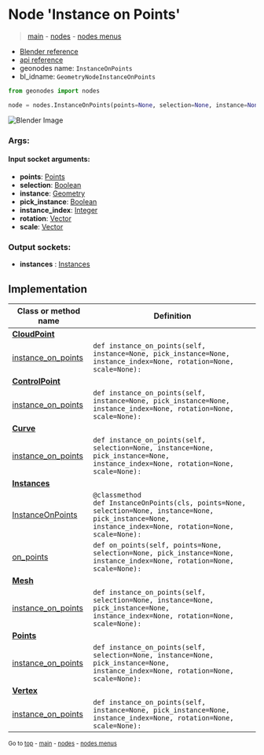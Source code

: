 # Node 'Instance on Points'

> [main](../structure.md) - [nodes](nodes.md) - [nodes menus](nodes_menus.md)

- [Blender reference](https://docs.blender.org/manual/en/latest/modeling/geometry_nodes/instances/instance_on_points.html)
- [api reference](https://docs.blender.org/api/current/bpy.types.GeometryNodeInstanceOnPoints.html)
- geonodes name: `InstanceOnPoints`
- bl_idname: `GeometryNodeInstanceOnPoints`

```python
from geonodes import nodes

node = nodes.InstanceOnPoints(points=None, selection=None, instance=None, pick_instance=None, instance_index=None, rotation=None, scale=None)
```

![Blender Image](https://docs.blender.org/manual/en/latest/_images/node-types_GeometryNodeInstanceOnPoints.webp)

### Args:

#### Input socket arguments:

- **points**: [Points](Points.md)
- **selection**: [Boolean](Boolean.md)
- **instance**: [Geometry](Geometry.md)
- **pick_instance**: [Boolean](Boolean.md)
- **instance_index**: [Integer](Integer.md)
- **rotation**: [Vector](Vector.md)
- **scale**: [Vector](Vector.md)

### Output sockets:

- **instances** : [Instances](Instances.md)

## Implementation

| Class or method name | Definition |
|----------------------|------------|
| **[CloudPoint](CloudPoint.md)** |
| [instance_on_points](CloudPoint.md#instance_on_points) | `def instance_on_points(self, instance=None, pick_instance=None, instance_index=None, rotation=None, scale=None):` |
| **[ControlPoint](ControlPoint.md)** |
| [instance_on_points](ControlPoint.md#instance_on_points) | `def instance_on_points(self, instance=None, pick_instance=None, instance_index=None, rotation=None, scale=None):` |
| **[Curve](Curve.md)** |
| [instance_on_points](Curve.md#instance_on_points) | `def instance_on_points(self, selection=None, instance=None, pick_instance=None, instance_index=None, rotation=None, scale=None):` |
| **[Instances](Instances.md)** |
| [InstanceOnPoints](Instances.md#InstanceOnPoints-classmethod) | `@classmethod`<br> `def InstanceOnPoints(cls, points=None, selection=None, instance=None, pick_instance=None, instance_index=None, rotation=None, scale=None):` |
| [on_points](Instances.md#on_points) | `def on_points(self, points=None, selection=None, pick_instance=None, instance_index=None, rotation=None, scale=None):` |
| **[Mesh](Mesh.md)** |
| [instance_on_points](Mesh.md#instance_on_points) | `def instance_on_points(self, selection=None, instance=None, pick_instance=None, instance_index=None, rotation=None, scale=None):` |
| **[Points](Points.md)** |
| [instance_on_points](Points.md#instance_on_points) | `def instance_on_points(self, selection=None, instance=None, pick_instance=None, instance_index=None, rotation=None, scale=None):` |
| **[Vertex](Vertex.md)** |
| [instance_on_points](Vertex.md#instance_on_points) | `def instance_on_points(self, instance=None, pick_instance=None, instance_index=None, rotation=None, scale=None):` |

<sub>Go to [top](#node-Instance-on-Points) - [main](../structure.md) - [nodes](nodes.md) - [nodes menus](nodes_menus.md)</sub>

